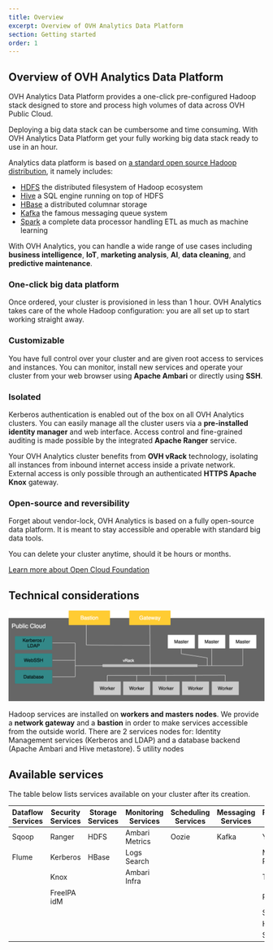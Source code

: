 ```yaml
---
title: Overview
excerpt: Overview of OVH Analytics Data Platform
section: Getting started
order: 1
---
```


## Overview of OVH Analytics Data Platform

OVH Analytics Data Platform provides a one-click pre-configured Hadoop stack designed
to store and process high volumes of data across OVH Public Cloud.

Deploying a big data stack can be cumbersome and time consuming. With OVH Analytics Data Platform get your fully working big data stack ready to use in an hour.

Analytics data platform is based on [a standard open source Hadoop distribution](https://hortonworks.com/products/data-platforms/hdp/),
it namely includes:

- [HDFS](https://hortonworks.com/apache/hdfs/) the distributed filesystem of Hadoop ecosystem
- [Hive](https://hortonworks.com/apache/hive/) a SQL engine running on top of HDFS
- [HBase](https://hortonworks.com/apache/hbase/) a distributed columnar storage
- [Kafka](https://hortonworks.com/apache/kafka/) the famous messaging queue system
- [Spark](https://hortonworks.com/apache/spark/) a complete data processor handling ETL as much as machine learning

With OVH Analytics, you can handle a wide range of use cases including
**business intelligence**, **IoT**, **marketing analysis**, **AI**, **data cleaning**, and
**predictive maintenance**.

### One-click big data platform

Once ordered, your cluster is provisioned in less than 1 hour. OVH
Analytics takes care of the whole Hadoop configuration: you are all
set up to start working straight away.

### Customizable

You have full control over your cluster and are given root access to
services and instances. You can monitor, install new services and
operate your cluster from your web browser using **Apache Ambari** or
directly using **SSH**.

### Isolated

Kerberos authentication is enabled out of the box on all OVH Analytics
clusters. You can easily manage all the cluster users via a
**pre-installed identity manager** and web interface. Access control and
fine-grained auditing is made possible by the integrated **Apache
Ranger** service.

Your OVH Analytics cluster benefits from **OVH vRack** technology,
isolating all instances from inbound internet access inside a private
network. External access is only possible through an authenticated
**HTTPS Apache Knox** gateway.

### Open-source and reversibility

Forget about vendor-lock, OVH Analytics is based on a fully
open-source data platform. It is meant to stay accessible and operable with standard big data tools.

You can delete your cluster anytime, should it be hours or months.

[Learn more about Open Cloud Foundation](https://open-cloud-foundation.org/)

## Technical considerations

![Generic schema of your cluster](images/analytics_schema.png)

Hadoop services are installed on **workers and masters nodes**. We
provide a **network gateway** and a **bastion** in order to make
services accessible from the outside world. There are 2 services nodes
for: Identity Management services (Kerberos and LDAP) and a database backend
(Apache Ambari and Hive metastore).
5 utility nodes

## Available services

The table below lists services available on your cluster after its
creation.

| Dataflow Services   | Security Services   | Storage Services | Monitoring Services  | Scheduling Services  | Messaging Services  | Processing Services
----------------------|---------------------|------------------|----------------------|----------------------|---------------------|---------------------
| Sqoop               | Ranger              | HDFS             | Ambari Metrics       | Oozie                | Kafka               | YARN        
| Flume               | Kerberos            | HBase            | Logs Search          |                      |                     | Map Reduce 2
|                     | Knox                |                  | Ambari Infra         |                      |                     | Tez
|                     | FreeIPA idM         |                  |                      |                      |                     | Pig
|                     |                     |                  |                      |                      |                     | Slider
|                     |                     |                  |                      |                      |                     | Hive   
|                     |                     |                  |                      |                      |                     | Spark  
           
